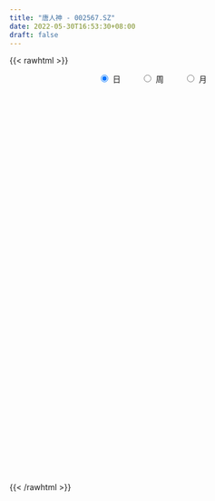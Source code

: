 ```yaml
---
title: "唐人神 - 002567.SZ"
date: 2022-05-30T16:53:30+08:00
draft: false
---
```

{{< rawhtml >}}
    <div style="text-align: center">
        <label style="padding: 1rem;"><input style="margin-right: .5rem" type="radio" name="period" value="D" checked onclick="period_change(this)">日</label>
        <label style="padding: 1rem;"><input style="margin-right: .5rem" type="radio" name="period" value="W" onclick="period_change(this)">周</label>
        <label style="padding: 1rem;"><input style="margin-right: .5rem" type="radio" name="period" value="M" onclick="period_change(this)">月</label>
    </div>
    <div id="chart" style="height: 700px;"></div> 
    <script type="text/javascript">
        const D_v = [106499.39,84680.62,66228.81,135049.9,131935.07,91357.98,100979.41,94443.37,81251.29,85392.76,137484.59,97265.11,69290.44,103643.21,70303.27,84901.02,90412.31,87591.28,149981.0,75677.42,128620.06,114042.19,83284.42,98268.56,143735.77,85474.1,82638.14,403435.72,198000.55,117624.25,119810.0,87555.81,80422.23,90038.69,81640.48,100507.95,58712.37,74701.67,87093.91,80791.0,133996.0,132509.61,127228.86,72269.29,79799.95,84902.95,119072.84,116187.7,98713.1,108787.81,67503.35,96934.33,161400.74,91050.75,76566.41,75181.5,96907.03,200748.56,112738.83,83702.82,80360.22,91465.55,72102.43,117980.1,69126.0,66735.8,74420.58,63861.73,83271.54,66495.23,70305.45,69068.3,68309.0,87145.89,104580.29,98868.89,123198.16,99204.86,108623.31,158380.33,263029.63,132368.14,142522.54,138790.47,84780.95,490107.93,289779.57,159335.17,193172.86,220046.33,493291.24,211251.49,347557.54,298491.92,380977.55,454454.46,279246.72,204645.28,130462.79,477980.09,237212.62,560320.86,265543.29,181427.66,163208.67,259123.71,155406.07,169509.03,160515.53,175298.33,176636.13,211948.84,411395.0,369320.16,244212.23,176347.34,223385.62,158872.48,183809.26,206829.61,188686.49,462125.26,183663.88,262281.75,146755.7,121580.72,134980.72,125662.99,80795.75,115998.5,102309.01,91510.06,59084.16,103521.59,81766.5,165657.85,92929.42,119187.36,96765.8,88283.22,147692.3,134625.6,58020.94,89553.79,76890.45,116125.53,362072.74,327063.62,1149366.23,488120.43,372703.29,271351.39,224585.55,187638.78,239011.68,588395.5699999999,424426.96,282918.05,211614.71,1126953.3700000001,915783.27,542500.33,503961.43,424902.74,392791.37,477893.2,268615.63,556077.49,287642.96,445380.51,451512.68,281481.94,321189.56,497137.34,509976.94,375667.03,794914.13,829621.5,570338.6,531669.25,489596.01,391575.06,530037.33,495777.87,328020.41,240036.83,449509.92,407700.28,419302.52,397761.85,674529.0600000001,523190.21,331651.97,320402.01,353280.57,356062.0,394812.02,369747.83,504511.09,434538.55,372567.87,359252.53,297386.74,490611.97,436340.23,608328.75,356209.24,332475.4,420252.08,398488.29,516372.17,469037.22,580689.73,431987.06,338317.34,381018.8,409924.89,333836.76,361897.63,234777.37,330903.12,283632.27,405682.14,1164248.1599999999,759867.21,769108.29,517675.46,537099.1899999999,444178.77,465089.31,308228.0,403221.46,398572.72,265420.3,388867.85,321395.96,397934.48,328933.27,339621.91,360477.39,288160.97,284836.55,372498.1,286042.99,518589.72,478700.66,686622.5,388832.51,313055.59,284903.25]
const D_histogram = [0.0,0.0038290598,0.0021905277,-0.0053467899,-0.010430457,-0.0111332497,-0.0071134487,-0.0105389554,-0.0145983857,-0.0111509527,-0.0057063746,-0.0063023755,-0.0048952967,-0.0080389203,-0.0093844831,-0.0075966006,-0.0096647346,-0.0121047723,-0.0280241213,-0.0342628811,-0.0423251933,-0.0427150691,-0.0439218059,-0.0371808732,-0.0238125936,-0.0165095843,-0.0076097864,0.0235396554,0.0312102945,0.0300733991,0.0297889327,0.0242421797,0.0226525875,0.024213143,0.0193148601,0.0080283496,0.0047983605,0.0023091914,0.0004095771,-0.0010218681,-0.0103788026,-0.0229127656,-0.0335378715,-0.0372277044,-0.0362923659,-0.0349770805,-0.0385182945,-0.0429155109,-0.0481591073,-0.0592921457,-0.0580815818,-0.0445981308,-0.0201983887,-0.0029530981,0.0063579183,0.0101932956,0.0161159487,0.0338486619,0.0407461967,0.0435888857,0.0417271798,0.0369193392,0.0329855134,0.0239869503,0.016698193,0.0082724323,0.0014713877,0.003061795,0.0021633319,0.0035761212,0.0012499341,-0.0039388538,-0.009364529,-0.0037839111,0.0039440807,0.0100511948,0.0199047335,0.0264391399,0.0317667271,0.0372625731,0.0392999668,0.0396114703,0.0380964304,0.0277710204,0.0232504231,0.0372302174,0.0390136407,0.0291411452,0.0283684754,0.0249789509,0.0321953412,0.0296532226,0.0312711622,0.0327877509,0.0474882921,0.0619152976,0.058042682,0.0465999962,0.0334588773,-0.0050230559,-0.0286414367,-0.0173895244,-0.0186551594,-0.0270195082,-0.036780431,-0.0359721827,-0.0329670009,-0.0293053986,-0.0368446985,-0.0298654786,-0.0236567742,-0.0150116828,0.0036759864,0.0200120124,0.0212085683,0.0153576401,0.0142956705,0.0111530018,0.0113127516,0.0141464116,0.0184752389,0.0292157649,0.0273909787,0.0311254363,0.0285049631,0.0206973901,0.0087244024,-0.0020607441,-0.0096167729,-0.0204744249,-0.0302329224,-0.0336166145,-0.0333888809,-0.0314715905,-0.0298004493,-0.0385140986,-0.0417049885,-0.0347902277,-0.028844573,-0.0263049803,-0.0170389435,-0.0059183376,0.0000516151,-0.0013488941,-0.0015489848,0.0009318729,0.0190008086,0.0356387133,0.0734006201,0.0967287403,0.1070139731,0.1000448051,0.0855891091,0.0727473087,0.0709970989,0.0844251117,0.081581311,0.0774362621,0.0635819405,0.0984683995,0.1076063861,0.1081777401,0.0909778285,0.0652480526,0.0506882463,0.0150593321,-0.0096057051,-0.0120440352,-0.0291137726,-0.0326950068,-0.0671266075,-0.0749024755,-0.0902815939,-0.069847362,-0.0457469617,-0.0198696177,0.035804536,0.0880093166,0.0878772383,0.0573007711,0.0397470982,0.0056583958,0.0108431947,0.0160966414,0.0140610905,0.0030643594,-0.0225522329,-0.0597670655,-0.077913654,-0.069578072,-0.0142898823,0.0062966061,0.0027628583,-0.0029465057,-0.0058844341,-0.0196813902,-0.0229238647,-0.0448558362,-0.032577712,-0.0632444147,-0.1018455877,-0.0959391977,-0.0788198801,-0.0368831705,0.001263503,0.0554537161,0.0758892735,0.0994508996,0.1235100767,0.1342130268,0.1612046532,0.1653526874,0.1207651196,0.1012999642,0.0843306766,0.032608857,-0.0223037394,-0.0641614529,-0.0706072425,-0.0926492953,-0.0975730709,-0.1078795334,-0.0786539405,-0.1255587624,-0.1619142838,-0.2193771581,-0.2654975794,-0.3263748285,-0.3740590886,-0.3475806842,-0.3320121143,-0.3041957255,-0.2681911453,-0.2353504662,-0.1667492353,-0.1114971266,-0.0800178041,-0.0534194454,-0.0400874293,-0.00696007,0.0100504806,0.0179592295,0.0197076229,0.0302217863,0.0570972926,0.0671617115,0.1055755493,0.1244041938,0.1284102943,0.1232614085]
const D_fast = [0.0,0.0047863248,0.0036954246,-0.0051785904,-0.0128698718,-0.0163559769,-0.0141145382,-0.0201747837,-0.0278838105,-0.0272241156,-0.0232061312,-0.0253777259,-0.0251944714,-0.030347825,-0.0340395085,-0.0341507762,-0.0386350939,-0.0441013246,-0.067026704,-0.081831184,-0.1004747945,-0.1115434376,-0.1237306258,-0.1262849115,-0.1188697802,-0.1156941671,-0.1086968158,-0.0716624601,-0.0561892473,-0.049807793,-0.0426450262,-0.0421312343,-0.0380576796,-0.0304438384,-0.0305134062,-0.0397928293,-0.0418232284,-0.0437350996,-0.0455323196,-0.0472192318,-0.059170867,-0.0774330214,-0.0964425952,-0.1094393541,-0.1175771071,-0.1250060919,-0.1381768794,-0.1533029736,-0.1705863469,-0.1965424217,-0.2098522533,-0.2075183349,-0.18816819,-0.171661174,-0.160760678,-0.1543769768,-0.1444253365,-0.1182304578,-0.1011463739,-0.0874064634,-0.0788363744,-0.0744143802,-0.0701018276,-0.0731036531,-0.0762178622,-0.0825755148,-0.0890087125,-0.0866528565,-0.0870104866,-0.084703667,-0.0867173705,-0.0928908719,-0.1006576794,-0.0960230392,-0.0873090273,-0.0786891145,-0.0638593924,-0.050715201,-0.037445932,-0.0226344428,-0.0107720573,-0.0005576863,0.0074513815,0.0040687265,0.005360735,0.0286480837,0.0401849172,0.0375977079,0.0439171569,0.0467723702,0.0620375958,0.0669087828,0.076344513,0.0860580393,0.1126306536,0.1425364835,0.1531745384,0.1533818517,0.1486054521,0.108867755,0.078089015,0.0849935462,0.0790641214,0.0639448954,0.0449888649,0.0368040676,0.0315674991,0.0279027517,0.0111522773,0.0106651275,0.0109596383,0.015851809,0.0354584748,0.0567975039,0.0632962019,0.0612846837,0.0637966318,0.0634422135,0.0664301512,0.072800414,0.0817480512,0.0997925184,0.1048154768,0.1163312936,0.1208370611,0.1182038356,0.1084119486,0.097111616,0.087151394,0.0711751358,0.0538584077,0.042070562,0.0339510753,0.0280004681,0.022221497,0.0038793231,-0.009737814,-0.0115206101,-0.0127860987,-0.0168227511,-0.0118164502,-0.0021754287,0.0038074278,0.0020696951,0.0014823582,0.0041961841,0.027015322,0.052562905,0.1086749668,0.156185272,0.1932239981,0.2112660314,0.2182076126,0.2235526394,0.2395517044,0.2740859951,0.2916375221,0.3068515387,0.3088927023,0.3683962612,0.4044358442,0.4320516333,0.4375961788,0.4281784161,0.4262906713,0.3944265902,0.3673601267,0.3619107877,0.3375626072,0.3258076213,0.2745943688,0.2480928819,0.210143365,0.2131157564,0.2257794163,0.2466893559,0.3113146436,0.3855217534,0.4073589846,0.3911077102,0.3834908118,0.3508167084,0.3587123059,0.367989913,0.3694696347,0.3592389935,0.327984343,0.275827744,0.2382027419,0.229143806,0.280859525,0.303020165,0.3001771318,0.2937311413,0.2893221044,0.2706048008,0.2616313601,0.2284854295,0.2326191257,0.1861413193,0.1220787494,0.1040003399,0.1014146876,0.1341306046,0.1725931538,0.2406467959,0.2800546718,0.3284790227,0.383415719,0.4276719258,0.4949647155,0.5404509215,0.5260546337,0.5319144693,0.5360278509,0.4924582455,0.4319697143,0.3740716375,0.3499740374,0.3047696607,0.2754526174,0.2381762716,0.2477383793,0.1694438668,0.0926097744,-0.0196973894,-0.1321922056,-0.2746631618,-0.415862194,-0.4762789606,-0.5437134193,-0.5919459619,-0.622989168,-0.6489861054,-0.6220721834,-0.5946943563,-0.5832194849,-0.5699759875,-0.5666658287,-0.5352784869,-0.5157553161,-0.5033567599,-0.4966814608,-0.4786118508,-0.4374620213,-0.4106071746,-0.3457994494,-0.2958697564,-0.2597610824,-0.2340946161]
const D_slow = [0.0,0.000957265,0.0015048969,0.0001681994,-0.0024394148,-0.0052227273,-0.0070010894,-0.0096358283,-0.0132854247,-0.0160731629,-0.0174997566,-0.0190753504,-0.0202991746,-0.0223089047,-0.0246550255,-0.0265541756,-0.0289703593,-0.0319965523,-0.0390025827,-0.0475683029,-0.0581496013,-0.0688283685,-0.07980882,-0.0891040383,-0.0950571867,-0.0991845828,-0.1010870294,-0.0952021155,-0.0873995419,-0.0798811921,-0.0724339589,-0.066373414,-0.0607102671,-0.0546569814,-0.0498282663,-0.0478211789,-0.0466215888,-0.046044291,-0.0459418967,-0.0461973637,-0.0487920644,-0.0545202558,-0.0629047237,-0.0722116498,-0.0812847412,-0.0900290114,-0.099658585,-0.1103874627,-0.1224272395,-0.137250276,-0.1517706714,-0.1629202041,-0.1679698013,-0.1687080758,-0.1671185963,-0.1645702724,-0.1605412852,-0.1520791197,-0.1418925706,-0.1309953491,-0.1205635542,-0.1113337194,-0.103087341,-0.0970906034,-0.0929160552,-0.0908479471,-0.0904801002,-0.0897146515,-0.0891738185,-0.0882797882,-0.0879673047,-0.0889520181,-0.0912931504,-0.0922391281,-0.091253108,-0.0887403093,-0.0837641259,-0.0771543409,-0.0692126591,-0.0598970159,-0.0500720242,-0.0401691566,-0.030645049,-0.0237022939,-0.0178896881,-0.0085821338,0.0011712764,0.0084565627,0.0155486816,0.0217934193,0.0298422546,0.0372555602,0.0450733508,0.0532702885,0.0651423615,0.0806211859,0.0951318564,0.1067818555,0.1151465748,0.1138908108,0.1067304517,0.1023830706,0.0977192807,0.0909644037,0.0817692959,0.0727762502,0.0645345,0.0572081504,0.0479969757,0.0405306061,0.0346164125,0.0308634918,0.0317824884,0.0367854915,0.0420876336,0.0459270436,0.0495009612,0.0522892117,0.0551173996,0.0586540025,0.0632728122,0.0705767535,0.0774244981,0.0852058572,0.092332098,0.0975064455,0.0996875461,0.0991723601,0.0967681669,0.0916495606,0.0840913301,0.0756871764,0.0673399562,0.0594720586,0.0520219463,0.0423934216,0.0319671745,0.0232696176,0.0160584743,0.0094822292,0.0052224934,0.0037429089,0.0037558127,0.0034185892,0.003031343,0.0032643112,0.0080145134,0.0169241917,0.0352743467,0.0594565318,0.086210025,0.1112212263,0.1326185036,0.1508053307,0.1685546055,0.1896608834,0.2100562111,0.2294152766,0.2453107618,0.2699278617,0.2968294582,0.3238738932,0.3466183503,0.3629303635,0.375602425,0.3793672581,0.3769658318,0.373954823,0.3666763798,0.3585026281,0.3417209763,0.3229953574,0.3004249589,0.2829631184,0.271526378,0.2665589736,0.2755101076,0.2975124367,0.3194817463,0.3338069391,0.3437437136,0.3451583126,0.3478691113,0.3518932716,0.3554085442,0.3561746341,0.3505365759,0.3355948095,0.316116396,0.298721878,0.2951494074,0.2967235589,0.2974142735,0.2966776471,0.2952065385,0.290286191,0.2845552248,0.2733412658,0.2651968377,0.2493857341,0.2239243371,0.1999395377,0.1802345677,0.1710137751,0.1713296508,0.1851930798,0.2041653982,0.2290281231,0.2599056423,0.293458899,0.3337600623,0.3750982341,0.4052895141,0.4306145051,0.4516971743,0.4598493885,0.4542734537,0.4382330904,0.4205812798,0.397418956,0.3730256883,0.3460558049,0.3263923198,0.2950026292,0.2545240582,0.1996797687,0.1333053739,0.0517116667,-0.0418031054,-0.1286982765,-0.211701305,-0.2877502364,-0.3547980227,-0.4136356393,-0.4553229481,-0.4831972297,-0.5032016808,-0.5165565421,-0.5265783994,-0.5283184169,-0.5258057968,-0.5213159894,-0.5163890837,-0.5088336371,-0.4945593139,-0.4777688861,-0.4513749987,-0.4202739503,-0.3881713767,-0.3573560246]
const D_data = [['2021-05-19', 6.94, 6.89, 6.87, 6.96],['2021-05-20', 6.86, 6.95, 6.84, 6.96],['2021-05-21', 6.97, 6.89, 6.88, 6.97],['2021-05-24', 6.9, 6.79, 6.76, 6.92],['2021-05-25', 6.78, 6.78, 6.67, 6.79],['2021-05-26', 6.78, 6.81, 6.74, 6.83],['2021-05-27', 6.78, 6.87, 6.76, 6.87],['2021-05-28', 6.87, 6.77, 6.74, 6.88],['2021-05-31', 6.77, 6.73, 6.72, 6.85],['2021-06-01', 6.74, 6.81, 6.72, 6.81],['2021-06-02', 6.82, 6.85, 6.77, 6.9],['2021-06-03', 6.85, 6.78, 6.77, 6.86],['2021-06-04', 6.77, 6.8, 6.74, 6.81],['2021-06-07', 6.77, 6.73, 6.7, 6.79],['2021-06-08', 6.75, 6.73, 6.7, 6.76],['2021-06-09', 6.7, 6.76, 6.69, 6.83],['2021-06-10', 6.77, 6.7, 6.69, 6.79],['2021-06-11', 6.7, 6.67, 6.66, 6.72],['2021-06-15', 6.67, 6.43, 6.42, 6.68],['2021-06-16', 6.42, 6.46, 6.4, 6.54],['2021-06-17', 6.47, 6.36, 6.3, 6.49],['2021-06-18', 6.34, 6.39, 6.28, 6.42],['2021-06-21', 6.36, 6.33, 6.3, 6.36],['2021-06-22', 6.34, 6.4, 6.33, 6.42],['2021-06-23', 6.4, 6.5, 6.35, 6.52],['2021-06-24', 6.45, 6.45, 6.4, 6.5],['2021-06-25', 6.46, 6.49, 6.43, 6.5],['2021-06-28', 6.65, 6.87, 6.63, 6.98],['2021-06-29', 6.8, 6.69, 6.63, 6.81],['2021-06-30', 6.69, 6.61, 6.56, 6.7],['2021-07-01', 6.65, 6.63, 6.59, 6.71],['2021-07-02', 6.57, 6.56, 6.51, 6.68],['2021-07-05', 6.57, 6.6, 6.51, 6.64],['2021-07-06', 6.63, 6.65, 6.58, 6.66],['2021-07-07', 6.65, 6.57, 6.55, 6.67],['2021-07-08', 6.57, 6.45, 6.43, 6.58],['2021-07-09', 6.45, 6.51, 6.45, 6.54],['2021-07-12', 6.54, 6.5, 6.49, 6.56],['2021-07-13', 6.48, 6.49, 6.41, 6.53],['2021-07-14', 6.51, 6.48, 6.47, 6.55],['2021-07-15', 6.47, 6.34, 6.29, 6.47],['2021-07-16', 6.29, 6.22, 6.21, 6.32],['2021-07-19', 6.2, 6.15, 6.06, 6.2],['2021-07-20', 6.14, 6.16, 6.11, 6.2],['2021-07-21', 6.18, 6.17, 6.12, 6.2],['2021-07-22', 6.17, 6.14, 6.12, 6.19],['2021-07-23', 6.15, 6.03, 6.02, 6.15],['2021-07-26', 6.03, 5.95, 5.94, 6.05],['2021-07-27', 5.95, 5.86, 5.85, 5.99],['2021-07-28', 5.86, 5.68, 5.64, 5.88],['2021-07-29', 5.73, 5.74, 5.7, 5.8],['2021-07-30', 5.72, 5.87, 5.65, 5.87],['2021-08-02', 5.85, 6.06, 5.77, 6.14],['2021-08-03', 6.02, 6.05, 5.97, 6.1],['2021-08-04', 6.07, 6.0, 5.98, 6.08],['2021-08-05', 5.98, 5.95, 5.95, 6.03],['2021-08-06', 5.97, 5.99, 5.91, 6.05],['2021-08-09', 6.0, 6.2, 6.0, 6.24],['2021-08-10', 6.15, 6.14, 6.09, 6.17],['2021-08-11', 6.13, 6.13, 6.1, 6.19],['2021-08-12', 6.13, 6.09, 6.08, 6.19],['2021-08-13', 6.08, 6.05, 6.01, 6.1],['2021-08-16', 6.05, 6.05, 6.03, 6.09],['2021-08-17', 6.04, 5.96, 5.94, 6.1],['2021-08-18', 5.94, 5.94, 5.9, 5.96],['2021-08-19', 5.92, 5.88, 5.88, 5.94],['2021-08-20', 5.89, 5.85, 5.8, 5.89],['2021-08-23', 5.85, 5.93, 5.83, 5.94],['2021-08-24', 5.92, 5.89, 5.87, 5.95],['2021-08-25', 5.88, 5.91, 5.84, 5.94],['2021-08-26', 5.92, 5.85, 5.83, 5.92],['2021-08-27', 5.85, 5.78, 5.75, 5.85],['2021-08-30', 5.78, 5.73, 5.72, 5.8],['2021-08-31', 5.75, 5.85, 5.75, 5.88],['2021-09-01', 5.83, 5.9, 5.79, 5.92],['2021-09-02', 5.89, 5.91, 5.86, 5.95],['2021-09-03', 5.89, 6.0, 5.89, 6.0],['2021-09-06', 5.99, 6.01, 5.92, 6.01],['2021-09-07', 5.99, 6.04, 5.97, 6.05],['2021-09-08', 6.04, 6.09, 6.03, 6.14],['2021-09-09', 6.05, 6.09, 5.99, 6.16],['2021-09-10', 6.09, 6.1, 6.06, 6.17],['2021-09-13', 6.07, 6.1, 6.01, 6.11],['2021-09-14', 6.13, 5.98, 5.97, 6.15],['2021-09-15', 5.97, 6.03, 5.95, 6.06],['2021-09-16', 6.09, 6.31, 6.03, 6.36],['2021-09-17', 6.32, 6.23, 6.15, 6.33],['2021-09-22', 6.13, 6.09, 6.05, 6.15],['2021-09-23', 6.09, 6.2, 6.08, 6.24],['2021-09-24', 6.17, 6.18, 6.11, 6.27],['2021-09-27', 6.18, 6.35, 6.13, 6.42],['2021-09-28', 6.3, 6.27, 6.22, 6.34],['2021-09-29', 6.23, 6.35, 6.13, 6.4],['2021-09-30', 6.31, 6.39, 6.29, 6.45],['2021-10-08', 6.41, 6.64, 6.33, 6.75],['2021-10-11', 6.7, 6.77, 6.54, 6.8],['2021-10-12', 6.75, 6.63, 6.52, 6.75],['2021-10-13', 6.64, 6.55, 6.41, 6.66],['2021-10-14', 6.52, 6.51, 6.44, 6.57],['2021-10-15', 6.38, 6.08, 6.02, 6.55],['2021-10-18', 6.05, 6.1, 5.94, 6.18],['2021-10-19', 6.07, 6.5, 6.06, 6.6],['2021-10-20', 6.42, 6.37, 6.35, 6.53],['2021-10-21', 6.4, 6.25, 6.22, 6.41],['2021-10-22', 6.25, 6.17, 6.15, 6.34],['2021-10-25', 6.47, 6.26, 6.25, 6.55],['2021-10-26', 6.25, 6.28, 6.19, 6.32],['2021-10-27', 6.25, 6.29, 6.14, 6.35],['2021-10-28', 6.23, 6.12, 6.08, 6.24],['2021-10-29', 6.14, 6.28, 6.13, 6.33],['2021-11-01', 6.24, 6.29, 6.19, 6.32],['2021-11-02', 6.26, 6.35, 6.21, 6.37],['2021-11-03', 6.37, 6.55, 6.31, 6.66],['2021-11-04', 6.55, 6.63, 6.49, 6.7],['2021-11-05', 6.6, 6.51, 6.5, 6.71],['2021-11-08', 6.51, 6.43, 6.41, 6.62],['2021-11-09', 6.44, 6.49, 6.38, 6.57],['2021-11-10', 6.44, 6.47, 6.4, 6.52],['2021-11-11', 6.46, 6.52, 6.43, 6.57],['2021-11-12', 6.52, 6.58, 6.5, 6.61],['2021-11-15', 6.62, 6.64, 6.57, 6.72],['2021-11-16', 6.66, 6.79, 6.61, 6.85],['2021-11-17', 6.76, 6.69, 6.65, 6.77],['2021-11-18', 6.68, 6.8, 6.67, 6.88],['2021-11-19', 6.82, 6.76, 6.7, 6.85],['2021-11-22', 6.75, 6.7, 6.68, 6.79],['2021-11-23', 6.68, 6.62, 6.6, 6.75],['2021-11-24', 6.62, 6.59, 6.49, 6.64],['2021-11-25', 6.59, 6.59, 6.54, 6.63],['2021-11-26', 6.62, 6.5, 6.48, 6.62],['2021-11-29', 6.4, 6.45, 6.37, 6.48],['2021-11-30', 6.47, 6.48, 6.43, 6.5],['2021-12-01', 6.45, 6.5, 6.43, 6.5],['2021-12-02', 6.51, 6.51, 6.47, 6.62],['2021-12-03', 6.5, 6.5, 6.45, 6.53],['2021-12-06', 6.5, 6.33, 6.29, 6.5],['2021-12-07', 6.31, 6.34, 6.28, 6.37],['2021-12-08', 6.33, 6.45, 6.32, 6.47],['2021-12-09', 6.44, 6.45, 6.43, 6.51],['2021-12-10', 6.45, 6.41, 6.39, 6.52],['2021-12-13', 6.45, 6.51, 6.38, 6.56],['2021-12-14', 6.49, 6.58, 6.45, 6.62],['2021-12-15', 6.58, 6.56, 6.54, 6.61],['2021-12-16', 6.54, 6.48, 6.46, 6.56],['2021-12-17', 6.45, 6.49, 6.45, 6.53],['2021-12-20', 6.49, 6.53, 6.45, 6.6],['2021-12-21', 6.53, 6.79, 6.5, 6.85],['2021-12-22', 6.8, 6.89, 6.74, 6.95],['2021-12-23', 6.93, 7.35, 6.91, 7.56],['2021-12-24', 7.35, 7.41, 7.24, 7.53],['2021-12-27', 7.5, 7.43, 7.39, 7.66],['2021-12-28', 7.39, 7.32, 7.26, 7.42],['2021-12-29', 7.31, 7.26, 7.19, 7.45],['2021-12-30', 7.2, 7.29, 7.2, 7.36],['2021-12-31', 7.36, 7.47, 7.25, 7.54],['2022-01-04', 7.5, 7.78, 7.5, 8.0],['2022-01-05', 7.79, 7.7, 7.62, 7.94],['2022-01-06', 7.65, 7.76, 7.58, 7.82],['2022-01-07', 7.77, 7.68, 7.61, 7.9],['2022-01-10', 7.77, 8.45, 7.71, 8.45],['2022-01-11', 8.53, 8.37, 8.27, 8.68],['2022-01-12', 8.28, 8.42, 8.06, 8.49],['2022-01-13', 8.42, 8.28, 8.26, 8.73],['2022-01-14', 8.27, 8.17, 8.12, 8.58],['2022-01-17', 8.4, 8.3, 8.0, 8.45],['2022-01-18', 8.25, 7.98, 7.9, 8.32],['2022-01-19', 7.9, 8.01, 7.84, 8.06],['2022-01-20', 8.0, 8.26, 7.9, 8.38],['2022-01-21', 8.26, 8.06, 7.95, 8.28],['2022-01-24', 8.13, 8.2, 8.04, 8.43],['2022-01-25', 8.15, 7.72, 7.64, 8.28],['2022-01-26', 7.75, 7.93, 7.59, 7.96],['2022-01-27', 7.95, 7.75, 7.72, 8.25],['2022-01-28', 7.78, 8.19, 7.75, 8.35],['2022-02-07', 8.25, 8.35, 7.78, 8.48],['2022-02-08', 8.33, 8.52, 8.25, 8.53],['2022-02-09', 8.48, 9.16, 8.4, 9.37],['2022-02-10', 8.97, 9.5, 8.95, 9.77],['2022-02-11', 9.38, 9.1, 9.03, 9.52],['2022-02-14', 9.02, 8.74, 8.62, 9.1],['2022-02-15', 8.85, 8.86, 8.61, 9.28],['2022-02-16', 8.86, 8.58, 8.5, 8.91],['2022-02-17', 8.58, 9.05, 8.41, 9.09],['2022-02-18', 8.9, 9.14, 8.82, 9.4],['2022-02-21', 9.11, 9.12, 8.95, 9.26],['2022-02-22', 9.01, 9.03, 8.82, 9.14],['2022-02-23', 9.1, 8.79, 8.66, 9.3],['2022-02-24', 8.71, 8.49, 8.33, 8.89],['2022-02-25', 8.65, 8.57, 8.35, 8.82],['2022-02-28', 8.46, 8.86, 8.43, 9.04],['2022-03-01', 8.86, 9.63, 8.82, 9.67],['2022-03-02', 9.5, 9.44, 9.38, 9.69],['2022-03-03', 9.4, 9.23, 9.16, 9.46],['2022-03-04', 9.22, 9.22, 9.11, 9.55],['2022-03-07', 9.13, 9.27, 9.08, 9.5],['2022-03-08', 9.2, 9.12, 9.06, 9.54],['2022-03-09', 9.14, 9.23, 8.61, 9.31],['2022-03-10', 9.38, 8.94, 8.9, 9.42],['2022-03-11', 8.83, 9.35, 8.68, 9.38],['2022-03-14', 9.17, 8.76, 8.72, 9.37],['2022-03-15', 8.68, 8.44, 8.42, 8.91],['2022-03-16', 8.6, 8.86, 8.28, 8.92],['2022-03-17', 8.95, 9.02, 8.83, 9.24],['2022-03-18', 9.02, 9.47, 8.93, 9.52],['2022-03-21', 9.45, 9.65, 9.31, 9.77],['2022-03-22', 9.6, 10.15, 9.6, 10.41],['2022-03-23', 10.05, 10.01, 9.87, 10.19],['2022-03-24', 9.94, 10.27, 9.91, 10.4],['2022-03-25', 10.15, 10.53, 10.11, 10.69],['2022-03-28', 10.55, 10.6, 10.35, 10.9],['2022-03-29', 10.7, 11.07, 10.46, 11.4],['2022-03-30', 10.85, 11.05, 10.76, 11.38],['2022-03-31', 10.98, 10.5, 10.3, 11.05],['2022-04-01', 10.59, 10.79, 10.38, 11.1],['2022-04-06', 10.61, 10.86, 10.51, 11.13],['2022-04-07', 10.66, 10.35, 10.18, 10.84],['2022-04-08', 10.35, 10.09, 9.9, 10.42],['2022-04-11', 10.08, 10.02, 9.95, 10.31],['2022-04-12', 9.9, 10.34, 9.75, 10.37],['2022-04-13', 10.45, 10.06, 10.05, 10.6],['2022-04-14', 10.1, 10.18, 9.71, 10.41],['2022-04-15', 10.19, 10.04, 9.95, 10.35],['2022-04-18', 10.06, 10.56, 10.04, 10.68],['2022-04-19', 10.75, 9.52, 9.5, 10.91],['2022-04-20', 9.47, 9.35, 9.14, 9.75],['2022-04-21', 9.1, 8.71, 8.64, 9.34],['2022-04-22', 8.51, 8.4, 8.22, 8.69],['2022-04-25', 8.3, 7.7, 7.65, 8.43],['2022-04-26', 7.65, 7.29, 7.24, 7.83],['2022-04-27', 7.23, 7.86, 7.07, 7.86],['2022-04-28', 7.76, 7.54, 7.42, 7.82],['2022-04-29', 7.55, 7.52, 7.4, 7.83],['2022-05-05', 7.48, 7.52, 7.4, 7.68],['2022-05-06', 7.4, 7.41, 7.27, 7.7],['2022-05-09', 7.5, 7.91, 7.45, 7.92],['2022-05-10', 7.77, 7.9, 7.6, 7.93],['2022-05-11', 8.0, 7.69, 7.65, 8.1],['2022-05-12', 7.6, 7.66, 7.5, 7.92],['2022-05-13', 7.71, 7.49, 7.39, 7.84],['2022-05-16', 7.49, 7.77, 7.49, 7.82],['2022-05-17', 7.78, 7.63, 7.53, 7.82],['2022-05-18', 7.57, 7.52, 7.47, 7.7],['2022-05-19', 7.41, 7.41, 7.28, 7.55],['2022-05-20', 7.41, 7.5, 7.38, 7.59],['2022-05-23', 7.5, 7.77, 7.5, 7.94],['2022-05-24', 7.74, 7.64, 7.5, 7.85],['2022-05-25', 7.63, 8.13, 7.56, 8.17],['2022-05-26', 8.15, 8.07, 7.96, 8.18],['2022-05-27', 8.0, 7.99, 7.91, 8.15],['2022-05-30', 7.99, 7.92, 7.8, 8.1]]
const W_v = [272224.5,187852.3,344210.95,156226.24,871072.91,529601.61,437988.61,605075.97,538802.5599999999,412358.27,394033.91,479888.59,353032.5,365415.0599999999,327468.84,390594.4,414482.35,398857.8900000001,207742.98,510572.2499999999,332081.88,244953.66,976920.9000000001,641834.66,526737.04,364628.43,374444.09,557485.58,414141.88,133617.76,80962.03,335910.72,281458.23,274608.32,473588.89,566471.6200000001,487229.02,409113.5700000001,242750.97,251673.53,119920.38,199322.74,284103.24,471058.76,310695.04,210530.62,225271.89,262804.9300000001,137665.14,339550.94,298646.82,163901.78,247773.89,746275.11,688342.05,458295.65,224584.31,172797.28,155051.61,113544.11,159465.54,195110.58,197483.11,177049.13,251156.11,203584.34,313010.1,489851.7499999999,226146.88,335376.77,835776.3199999999,409372.48,331639.77,471702.6900000001,194677.17,434717.71,461993.97,416014.61,351990.13,968663.4299999999,1975758.3200000001,1757400.8499999999,1585276.24,3358264.6299999999,2594032.6400000001,1661599.2100000002,1921042.99,1681923.2399999998,2718533.2999999998,2636501.5800000001,788698.45,2164476.3899999997,1436740.7000000002,1320170.8500000001,1844359.2999999998,1248268.7000000002,1290088.1399999999,1530783.79,1083500.8899999999,1408355.27,1818681.46,1767368.4700000002,1421116.6799999999,1225237.5,1333141.73,1213999.5699999998,1416074.6400000001,1369634.01,1149123.8300000001,961122.03,940020.17,1431608.2200000002,326682.68,1219812.9399999999,1019331.4600000001,2965538.8100000001,2483619.4900000002,2055484.6099999999,1186663.1100000001,853752.12,648210.09,533820.4399999999,1026188.63,1368809.8399999999,977254.6499999999,1212880.8499999999,1764462.3500000001,843888.99,868251.9299999999,1138773.54,1299220.9199999999,1390845.23,1512887.6100000001,3140703.0000000005,2252056.8999999999,1327194.3900000001,957648.7599999999,2324336.0600000001,3539717.9900000002,2623738.0800000001,3071057.2499999995,2511549.5600000001,1345523.3300000001,1937504.2199999997,1394992.3300000001,1596013.8600000001,1189959.21,831449.6799999999,1498269.7,833048.87,1871573.3900000001,3592653.9500000002,3719287.04,2437028.7800000003,3947567.9699999997,3201465.2399999998,1744015.6699999999,1798508.1699999999,1477621.8999999999,1315002.8299999998,1905571.51,1557037.9400000002,946171.77,457774.11,219495.23,1206160.8100000001,949091.41,999618.63,955053.39,927374.83,1389177.3400000001,974901.02,1402597.6800000002,1552589.8800000001,1318948.9700000002,1091280.3800000001,649002.4199999999,3894752.2200000002,1313863.3599999999,1029731.0800000001,1595142.7399999998,1172766.6400000001,492573.1,993063.5399999999,2282972.5799999996,1193187.1799999999,820303.17,618377.95,609485.79,883796.21,446456.85,640204.4,487422.48,450425.92,155788.25,543010.67,472138.14,553765.73,470684.19,436851.09,468320.67,493400.99,926426.3300000001,411321.72,509092.19,483273.89,488126.29,501106.4300000001,569015.9800000001,400364.91,353002.25,482102.23,761606.27,1145981.46,572554.36,1350592.1899999999,380977.55,1546789.3400000001,1407713.0999999999,919852.67,1413512.3599999999,949244.3099999999,1243513.0799999998,579018.6799999999,438191.32,562823.65,506783.08,2442748.5500000003,1295290.6899999999,1507355.29,3514101.1400000006,1983020.6500000001,1996702.03,3080518.2000000002,2438655.52,1844569.96,2247535.1000000001,1978413.5100000002,1954357.6599999999,2153605.7000000002,2396574.4699999997,1129261.03,1545047.1499999999,3616581.2599999998,2157816.73,663993.02,1776753.47,1592015.9999999998,2385800.98,284903.25]
const W_histogram = [0.0,0.0264013675,-0.0050818388,-0.011010315,-0.0683153929,-0.1093392932,-0.1259971241,-0.1521131972,-0.1583123101,-0.1519355689,-0.1564907243,-0.1237659075,-0.1085282989,-0.0824410469,-0.0748561624,-0.0832114427,-0.0926975775,-0.1239521598,-0.1286903101,-0.0915502004,-0.0599069588,-0.0514703868,-0.007896732,0.03895624,0.0594416626,0.0545393187,0.0768063853,0.0194486974,-0.0577950973,-0.0833016317,-0.086040534,-0.0553368516,-0.0269300056,-0.0107972509,0.0144668289,0.0035024726,0.0286440031,0.0226703647,0.002752685,-0.0325187438,-0.0472511854,-0.0482238121,-0.0233526933,-0.0064826071,-0.001961725,-0.0107168536,-0.0312983484,-0.0516072003,-0.0590502116,-0.0354980192,-0.0209288954,-0.0151312926,0.0073118216,0.0408136532,0.0781914766,0.0692103631,0.0514795004,0.0405829381,0.0362675055,0.0386456298,0.0492438923,0.0606953379,0.0507362919,0.0598706625,0.0712694852,0.0912091215,0.1031298472,0.1218833775,0.1145833618,0.134688,0.168796023,0.1634639328,0.1490750744,0.1542555777,0.1613911062,0.1732476003,0.1731153049,0.1699247994,0.136128366,0.1772925237,0.2834661274,0.326654748,0.5290719421,0.761929228,0.7624632739,0.7706927333,0.8021515224,0.7829043559,0.7910697085,0.7875353912,0.7290202073,0.4757104722,0.2603100518,0.004855298,-0.0266777183,-0.1996443189,-0.3427040466,-0.4236002009,-0.5142404136,-0.524903078,-0.4915252407,-0.3780193739,-0.2768089087,-0.2380829273,-0.3347011,-0.3520867333,-0.3853034672,-0.3922169859,-0.3972720153,-0.3865581053,-0.421838961,-0.5075860548,-0.526438667,-0.5195097837,-0.5169796315,-0.3805291714,-0.3081711256,-0.2552461916,-0.2710668601,-0.2802698612,-0.27503321,-0.2493979386,-0.238639004,-0.1779568993,-0.1351931074,-0.0982611333,-0.0728102401,-0.0697699623,-0.1272103128,-0.1648850437,-0.1407802892,-0.0862223622,-0.0763331247,0.0237363772,0.0393911506,0.0293376589,0.0256224458,0.0730626835,0.1975653962,0.239362816,0.3298424946,0.3573613665,0.3676027061,0.288044217,0.2265909087,0.1351947171,0.0863371574,0.0359568866,0.0477570005,0.0624992139,0.1120063442,0.2005108118,0.2776524401,0.3166769385,0.361628158,0.3450763395,0.3038413987,0.2448394005,0.1841349881,0.1238688723,-0.0310014981,-0.1392228655,-0.2354000389,-0.294007689,-0.3040163589,-0.3055378827,-0.3348061915,-0.3478274087,-0.3366624936,-0.323940756,-0.2650527119,-0.209163273,-0.1319070198,-0.0970318786,-0.0627454603,-0.0555563434,-0.051810534,0.0017101981,0.0134326776,0.0133535181,0.0058510341,-0.0096895311,-0.003106677,0.058371314,0.0631577894,0.064601556,0.0518252586,0.0369546294,0.0352512449,0.0230091001,0.0110240519,-0.0208863898,-0.0359832854,-0.0471924612,-0.0490028302,-0.0453537961,-0.0498580112,-0.0546555335,-0.0496881806,-0.0489583667,-0.0603838817,-0.0544408377,-0.0397135098,-0.0278199984,-0.0335789776,-0.0436420011,-0.0538611971,-0.0456508653,-0.0300446739,-0.0271451182,-0.0240036695,-0.0023134551,0.0222128825,0.0490950383,0.0644454914,0.0882091086,0.1183518663,0.0989507569,0.0907695024,0.0911189816,0.1042474803,0.1142489759,0.1285257781,0.1163611378,0.1045885861,0.0876969563,0.0791313984,0.129659963,0.1594000756,0.1837607079,0.2209226798,0.2253660654,0.22387173,0.2680016104,0.2822823067,0.2375333416,0.2354477063,0.226490134,0.2125405419,0.2556974903,0.2807484361,0.2312328384,0.1785305205,0.024716578,-0.1359639005,-0.2430755642,-0.2983169876,-0.3219386144,-0.2931370385,-0.2680572143]
const W_fast = [0.0,0.0330017094,0.0002480434,-0.0084330116,-0.0828169377,-0.1511756612,-0.1993327732,-0.2634771456,-0.309254336,-0.3408614871,-0.3845393235,-0.3827559837,-0.3946504498,-0.3891734595,-0.4003026156,-0.4294607566,-0.4621212858,-0.524363908,-0.5612746358,-0.5470220763,-0.5303555744,-0.5347865991,-0.4931871273,-0.4365950952,-0.4012492571,-0.3925167712,-0.3510481083,-0.4035436219,-0.4952361909,-0.5415681332,-0.5658171691,-0.5489476995,-0.527273355,-0.5138399129,-0.484959126,-0.4950478641,-0.4627453329,-0.4630513801,-0.4822808885,-0.5256820033,-0.5522272413,-0.565255821,-0.5462228755,-0.530973441,-0.5269429902,-0.5383773322,-0.5667834141,-0.5999940661,-0.6221996303,-0.6075219426,-0.5981850427,-0.5961702631,-0.5718991934,-0.5281939486,-0.471268256,-0.4629467788,-0.4678077664,-0.4685585941,-0.4638071503,-0.4517676186,-0.428858383,-0.4022331029,-0.399508076,-0.3754060398,-0.3461898458,-0.3034479291,-0.2657447416,-0.2165203669,-0.1951745421,-0.141397904,-0.0650908752,-0.0295569822,-0.006677072,0.0370673257,0.0845506307,0.1397190249,0.1828655557,0.2221562501,0.2223919081,0.3078791968,0.4849193324,0.60977164,0.9444568196,1.3677964124,1.5589462768,1.7598489195,1.9918455892,2.1683245118,2.3742572914,2.567606822,2.6913466899,2.5569645728,2.4066416654,2.1524007361,2.1141982902,1.8913206099,1.6625848706,1.475788666,1.25658835,1.114699916,1.0251964431,1.0441974664,1.0762057044,1.0554109541,0.8751175064,0.7697101897,0.640167589,0.5351998239,0.4308267906,0.3449011742,0.2041605783,-0.0084830291,-0.1589453081,-0.2818938708,-0.4086086264,-0.3672904592,-0.3719751948,-0.3828618087,-0.4664491922,-0.5457196586,-0.6092413099,-0.6459555232,-0.6948563396,-0.6786634597,-0.6696979446,-0.6573312539,-0.6500829207,-0.6644851335,-0.7537280622,-0.832624054,-0.8437143719,-0.8107120354,-0.8199060791,-0.7139024828,-0.6883999218,-0.6911189988,-0.6884286005,-0.6227226918,-0.4488286301,-0.3471905063,-0.174250204,-0.0573909905,0.0447510257,0.0372035907,0.0323980096,-0.0251995027,-0.0524727731,-0.0938638222,-0.0701244582,-0.0397574413,0.037751275,0.1763834456,0.3229381839,0.4411319169,0.5764901759,0.6462074424,0.6809328512,0.6831407031,0.6684700378,0.63917114,0.4765503952,0.3335233113,0.1784961282,0.0463865558,-0.0396262037,-0.1175321982,-0.2305020549,-0.3304801243,-0.4034808326,-0.471744284,-0.4791194179,-0.4755207972,-0.431241299,-0.4206241275,-0.4020240743,-0.4087240431,-0.4179308672,-0.3639825856,-0.3489019367,-0.3456427167,-0.3516824422,-0.3696453902,-0.3638392054,-0.2877683859,-0.2671924631,-0.2495983074,-0.2494182903,-0.2550502621,-0.2479408354,-0.2544307052,-0.2636597404,-0.3007917795,-0.3248844965,-0.3478917876,-0.3619528642,-0.369642279,-0.3866109969,-0.4050724027,-0.4125270949,-0.4240368727,-0.4505583581,-0.4582255235,-0.4534265731,-0.4484880612,-0.4626417848,-0.4836153087,-0.5072998039,-0.5105021884,-0.5024071655,-0.5062938894,-0.509153358,-0.4880415074,-0.4579619492,-0.4188060338,-0.3873442079,-0.3415283135,-0.2817975892,-0.2764610093,-0.2619498883,-0.2388206636,-0.1996302949,-0.1610665553,-0.1146583086,-0.0977326645,-0.0833580696,-0.0783254603,-0.0671081686,0.0158353867,0.0854255181,0.1557263275,0.2481189693,0.3089038713,0.3633774684,0.4745077514,0.5593590243,0.5739933946,0.6307696859,0.6784346471,0.7176201904,0.8247015114,0.9199395662,0.9282321782,0.9201624904,0.7725276923,0.5778562387,0.409975684,0.2801550137,0.1760487333,0.1315660495,0.0896315702]
const W_slow = [0.0,0.0066003419,0.0053298822,0.0025773034,-0.0145015448,-0.0418363681,-0.0733356491,-0.1113639484,-0.1509420259,-0.1889259182,-0.2280485992,-0.2589900761,-0.2861221509,-0.3067324126,-0.3254464532,-0.3462493139,-0.3694237083,-0.4004117482,-0.4325843257,-0.4554718758,-0.4704486155,-0.4833162122,-0.4852903952,-0.4755513352,-0.4606909196,-0.4470560899,-0.4278544936,-0.4229923193,-0.4374410936,-0.4582665015,-0.479776635,-0.4936108479,-0.5003433493,-0.503042662,-0.4994259548,-0.4985503367,-0.4913893359,-0.4857217448,-0.4850335735,-0.4931632595,-0.5049760558,-0.5170320088,-0.5228701822,-0.5244908339,-0.5249812652,-0.5276604786,-0.5354850657,-0.5483868658,-0.5631494187,-0.5720239235,-0.5772561473,-0.5810389705,-0.5792110151,-0.5690076018,-0.5494597326,-0.5321571418,-0.5192872667,-0.5091415322,-0.5000746558,-0.4904132484,-0.4781022753,-0.4629284408,-0.4502443679,-0.4352767023,-0.417459331,-0.3946570506,-0.3688745888,-0.3384037444,-0.309757904,-0.276085904,-0.2338868982,-0.193020915,-0.1557521464,-0.117188252,-0.0768404755,-0.0335285754,0.0097502508,0.0522314507,0.0862635422,0.1305866731,0.201453205,0.283116892,0.4153848775,0.6058671845,0.7964830029,0.9891561863,1.1896940669,1.3854201558,1.583187583,1.7800714308,1.9623264826,2.0812541006,2.1463316136,2.1475454381,2.1408760085,2.0909649288,2.0052889171,1.8993888669,1.7708287635,1.639602994,1.5167216838,1.4222168404,1.3530146132,1.2934938814,1.2098186064,1.121796923,1.0254710562,0.9274168098,0.8280988059,0.7314592796,0.6259995393,0.4991030256,0.3674933589,0.237615913,0.1083710051,0.0132387122,-0.0638040692,-0.1276156171,-0.1953823321,-0.2654497974,-0.3342080999,-0.3965575846,-0.4562173356,-0.5007065604,-0.5345048372,-0.5590701206,-0.5772726806,-0.5947151712,-0.6265177494,-0.6677390103,-0.7029340826,-0.7244896732,-0.7435729544,-0.73763886,-0.7277910724,-0.7204566577,-0.7140510462,-0.6957853754,-0.6463940263,-0.5865533223,-0.5040926986,-0.414752357,-0.3228516805,-0.2508406262,-0.1941928991,-0.1603942198,-0.1388099305,-0.1298207088,-0.1178814587,-0.1022566552,-0.0742550692,-0.0241273662,0.0452857438,0.1244549784,0.2148620179,0.3011311028,0.3770914525,0.4383013026,0.4843350496,0.5153022677,0.5075518932,0.4727461768,0.4138961671,0.3403942449,0.2643901551,0.1880056845,0.1043041366,0.0173472844,-0.066818339,-0.147803528,-0.214066706,-0.2663575242,-0.2993342792,-0.3235922488,-0.3392786139,-0.3531676998,-0.3661203333,-0.3656927837,-0.3623346143,-0.3589962348,-0.3575334763,-0.3599558591,-0.3607325283,-0.3461396998,-0.3303502525,-0.3141998635,-0.3012435488,-0.2920048915,-0.2831920803,-0.2774398052,-0.2746837923,-0.2799053897,-0.2889012111,-0.3006993264,-0.3129500339,-0.324288483,-0.3367529858,-0.3504168691,-0.3628389143,-0.375078506,-0.3901744764,-0.4037846858,-0.4137130633,-0.4206680629,-0.4290628073,-0.4399733075,-0.4534386068,-0.4648513231,-0.4723624916,-0.4791487712,-0.4851496885,-0.4857280523,-0.4801748317,-0.4679010721,-0.4517896993,-0.4297374221,-0.4001494555,-0.3754117663,-0.3527193907,-0.3299396453,-0.3038777752,-0.2753155312,-0.2431840867,-0.2140938022,-0.1879466557,-0.1660224166,-0.146239567,-0.1138245763,-0.0739745574,-0.0280343804,0.0271962895,0.0835378059,0.1395057384,0.206506141,0.2770767176,0.336460053,0.3953219796,0.4519445131,0.5050796486,0.5690040211,0.6391911302,0.6969993398,0.7416319699,0.7478111144,0.7138201392,0.6530512482,0.5784720013,0.4979873477,0.4247030881,0.3576887845]
const W_data = [['2017-05-12', 9.703, 9.046, 8.7054, 9.703],['2017-05-19', 9.046, 9.4597, 8.8879, 9.5023],['2017-05-26', 9.4597, 8.7297, 8.17, 9.7335],['2017-06-02', 8.7601, 8.9426, 8.3647, 8.973],['2017-08-18', 8.7949, 8.0942, 8.0113, 9.1268],['2017-08-25', 8.0942, 7.956, 7.8269, 8.38],['2017-09-01', 8.0021, 8.0021, 7.8085, 8.0666],['2017-09-08', 8.0205, 7.6425, 7.4674, 8.0666],['2017-09-15', 7.5595, 7.661, 7.4766, 7.661],['2017-09-22', 7.6517, 7.6702, 7.6241, 7.9099],['2017-09-29', 7.6794, 7.3844, 7.2738, 7.6978],['2017-10-13', 7.4397, 7.7808, 7.4397, 7.9744],['2017-10-20', 7.7624, 7.5595, 7.3936, 7.9099],['2017-10-27', 7.495, 7.6886, 7.495, 7.9836],['2017-11-03', 7.707, 7.4397, 7.3659, 7.7992],['2017-11-10', 7.3936, 7.1263, 7.0709, 7.4674],['2017-11-17', 7.1263, 6.9419, 6.9142, 7.2553],['2017-11-24', 6.8497, 6.4164, 6.3795, 6.9327],['2017-12-01', 6.4256, 6.4901, 6.398, 6.5916],['2017-12-08', 6.4994, 6.9511, 6.4809, 7.0341],['2017-12-15', 6.905, 6.9419, 6.7944, 7.0709],['2017-12-22', 6.8773, 6.6469, 6.5547, 6.9603],['2017-12-29', 6.6284, 7.1355, 6.4809, 7.2922],['2018-01-05', 7.0986, 7.3659, 6.9695, 7.6056],['2018-01-12', 7.4581, 7.1908, 7.1263, 7.6517],['2018-01-19', 7.1908, 6.8958, 6.7575, 7.2461],['2018-01-26', 6.8958, 7.2738, 6.8497, 7.3199],['2018-02-02', 7.2184, 6.1583, 5.725, 7.3014],['2018-02-09', 6.02, 5.4668, 5.347, 6.2781],['2018-02-14', 5.5314, 5.7158, 5.5037, 5.7618],['2018-02-23', 5.7526, 5.7895, 5.725, 5.8356],['2018-03-02', 5.7803, 6.1583, 5.7711, 6.2412],['2018-03-09', 6.149, 6.1859, 6.0108, 6.2597],['2018-03-16', 6.1859, 6.0661, 6.0015, 6.3426],['2018-03-23', 6.0661, 6.2228, 5.8725, 6.5086],['2018-03-30', 6.2505, 5.7434, 5.6051, 6.3334],['2018-04-04', 5.9001, 6.1767, 5.7434, 6.2505],['2018-04-13', 6.1675, 5.7895, 5.7618, 6.2044],['2018-04-20', 5.7987, 5.4853, 5.4576, 5.7987],['2018-04-27', 5.3562, 5.0612, 5.0336, 5.4023],['2018-05-04', 5.0796, 5.0796, 4.9782, 5.135],['2018-05-11', 5.0889, 5.0981, 5.0796, 5.2179],['2018-05-18', 5.0889, 5.3839, 5.0796, 5.4115],['2018-05-25', 5.3562, 5.3101, 5.1811, 5.5683],['2018-06-01', 5.3009, 5.135, 4.969, 5.4484],['2018-06-08', 5.135, 4.8768, 4.8123, 5.1534],['2018-06-15', 4.8492, 4.5561, 4.5277, 4.8768],['2018-06-22', 4.6036, 4.3378, 4.0626, 4.689],['2018-06-29', 4.3093, 4.2999, 4.167, 4.4043],['2018-07-06', 4.2999, 4.6131, 4.1859, 4.746],['2018-07-13', 4.5087, 4.4992, 4.3758, 4.6795],['2018-07-20', 4.4802, 4.3473, 4.2809, 4.4897],['2018-07-27', 4.3758, 4.5466, 4.3188, 4.6226],['2018-08-03', 4.67, 4.7744, 4.4517, 5.0023],['2018-08-10', 4.6036, 4.9833, 4.4707, 5.1067],['2018-08-17', 4.9358, 4.4612, 4.4612, 5.0307],['2018-08-24', 4.3948, 4.2524, 4.129, 4.4517],['2018-08-31', 4.2239, 4.2239, 4.1765, 4.3758],['2018-09-07', 4.2239, 4.2239, 4.1385, 4.3758],['2018-09-14', 4.2239, 4.2619, 4.1859, 4.3568],['2018-09-21', 4.2714, 4.3663, 4.1859, 4.3663],['2018-09-28', 4.3378, 4.4138, 4.2999, 4.4992],['2018-10-12', 4.3283, 4.129, 3.9676, 4.3853],['2018-10-19', 4.148, 4.3473, 3.9866, 4.3758],['2018-10-26', 4.3473, 4.4232, 4.1954, 4.6605],['2018-11-02', 4.3853, 4.6226, 4.3188, 4.6416],['2018-11-09', 4.6131, 4.6321, 4.5656, 4.9358],['2018-11-16', 4.4232, 4.8409, 4.3283, 5.0023],['2018-11-23', 4.8314, 4.5941, 4.5751, 4.9548],['2018-11-30', 4.6036, 5.0307, 4.4802, 5.0782],['2018-12-07', 5.0117, 5.4389, 4.9358, 5.6762],['2018-12-14', 5.4579, 5.1256, 5.0307, 5.6192],['2018-12-21', 5.1256, 5.0592, 4.9833, 5.268],['2018-12-28', 5.0877, 5.3819, 5.0402, 5.5623],['2019-01-04', 5.3819, 5.5528, 5.2775, 5.5718],['2019-01-11', 5.5718, 5.7901, 5.4199, 5.8565],['2019-01-18', 5.7426, 5.8091, 5.6382, 6.0179],['2019-01-25', 5.7521, 5.904, 5.6097, 6.0084],['2019-02-01', 5.9325, 5.5528, 5.3914, 5.9514],['2019-02-15', 5.5813, 6.6539, 5.5813, 6.6539],['2019-02-22', 6.8532, 8.0776, 6.8437, 8.7326],['2019-03-01', 8.3055, 7.9732, 7.641, 9.0173],['2019-03-08', 8.277, 11.0296, 8.0871, 11.0296],['2019-03-15', 12.1307, 13.1843, 11.4853, 14.684],['2019-03-22', 13.6684, 11.6181, 11.0771, 13.9247],['2019-03-29', 11.2385, 12.4819, 11.1056, 12.8141],['2019-04-04', 12.5958, 13.6684, 12.5958, 14.2284],['2019-04-12', 13.6684, 13.8867, 12.2256, 14.0386],['2019-04-19', 14.1145, 15.0447, 12.6717, 15.5383],['2019-04-26', 15.2441, 15.7851, 15.0257, 17.8638],['2019-04-30', 15.5193, 15.8041, 14.2094, 15.8231],['2019-05-10', 14.6081, 13.2887, 11.9124, 15.4719],['2019-05-17', 13.1938, 13.0894, 12.4724, 13.9152],['2019-05-24', 12.9755, 11.7225, 10.8208, 12.9755],['2019-05-31', 11.9978, 14.0481, 11.5897, 14.3328],['2019-06-06', 14.5701, 11.9314, 11.6276, 14.9498],['2019-06-14', 12.1497, 11.5232, 11.2385, 12.406],['2019-06-21', 11.6276, 11.6656, 11.0866, 12.6243],['2019-06-28', 11.5612, 10.9632, 10.8778, 12.0548],['2019-07-05', 11.0866, 11.5169, 10.7354, 11.6751],['2019-07-12', 11.7371, 11.9477, 11.1722, 12.4646],['2019-07-19', 12.0147, 13.2114, 11.67, 13.3454],['2019-07-26', 13.0199, 13.5752, 12.2062, 13.7954],['2019-08-02', 13.5177, 13.1539, 12.7136, 13.8719],['2019-08-09', 13.1827, 11.2488, 11.0956, 13.3263],['2019-08-16', 11.3924, 11.8232, 10.9712, 11.9477],['2019-08-23', 11.4786, 11.3445, 11.0573, 11.7658],['2019-08-30', 11.1052, 11.3924, 11.0191, 12.1104],['2019-09-06', 11.3924, 11.1914, 11.0861, 11.8328],['2019-09-12', 11.2297, 11.2009, 11.0095, 11.5839],['2019-09-20', 11.2201, 10.3298, 10.2627, 11.268],['2019-09-27', 10.301, 9.0756, 8.5204, 10.301],['2019-09-30', 9.1905, 9.2767, 9.1427, 9.516],['2019-10-11', 9.5735, 9.1905, 9.1714, 9.7458],['2019-10-18', 9.0948, 8.7693, 8.7118, 9.5256],['2019-10-25', 8.8459, 10.4734, 8.8459, 10.5787],['2019-11-01', 10.0521, 9.9564, 9.65, 10.8659],['2019-11-08', 9.7841, 9.8128, 9.1522, 10.3106],['2019-11-15', 9.5639, 8.8172, 8.6831, 9.8511],['2019-11-22', 8.6831, 8.5778, 8.5012, 9.2097],['2019-11-29', 8.597, 8.4821, 8.3193, 8.8842],['2019-12-06', 8.5204, 8.5587, 8.4342, 8.7214],['2019-12-13', 8.6161, 8.214, 7.9364, 8.7118],['2019-12-20', 8.214, 8.798, 8.0896, 8.9799],['2019-12-27', 8.8555, 8.6544, 8.2427, 8.8842],['2020-01-03', 8.5204, 8.6257, 8.3289, 8.8267],['2020-01-10', 8.5587, 8.5012, 8.4342, 9.0948],['2020-01-17', 8.4151, 8.1566, 8.147, 8.5778],['2020-01-23', 8.1566, 7.0844, 7.0652, 8.2236],['2020-02-07', 6.3759, 6.8642, 5.7345, 6.9886],['2020-02-14', 6.845, 7.3811, 6.778, 7.5247],['2020-02-21', 7.429, 7.7832, 7.3716, 7.9843],['2020-02-28', 7.7736, 7.228, 7.228, 8.0896],['2020-03-06', 7.2567, 8.53, 7.2567, 8.9703],['2020-03-13', 8.281, 7.7066, 7.3333, 8.9033],['2020-03-20', 7.7545, 7.3237, 6.8929, 7.8119],['2020-03-27', 7.1035, 7.2854, 6.8067, 7.63],['2020-04-03', 7.2375, 7.9843, 7.1609, 8.2523],['2020-04-10', 8.1374, 9.4299, 7.946, 9.5447],['2020-04-17', 9.1427, 8.932, 8.7884, 9.4203],['2020-04-24', 8.9129, 10.0521, 8.7884, 10.3872],['2020-04-30', 10.2819, 9.7936, 9.4394, 10.4159],['2020-05-08', 9.7745, 9.9181, 9.5543, 10.3298],['2020-05-15', 9.7936, 8.8267, 8.7693, 9.8894],['2020-05-22', 8.8363, 8.8459, 8.6257, 9.1139],['2020-05-29', 8.8076, 8.1757, 8.0609, 9.0756],['2020-06-05', 8.2045, 8.3959, 8.1757, 8.7501],['2020-06-12', 8.4151, 8.1374, 7.8694, 8.5012],['2020-06-19', 8.214, 8.8281, 8.2045, 8.9512],['2020-06-24', 8.9459, 8.9656, 8.8085, 9.2602],['2020-07-03', 9.0343, 9.6333, 9.0343, 9.7708],['2020-07-10', 9.9181, 10.6153, 9.8494, 11.2831],['2020-07-17', 10.8019, 11.1161, 10.8019, 12.3731],['2020-07-24', 11.3715, 11.2045, 10.6546, 11.8428],['2020-07-31', 11.5286, 11.8035, 10.8608, 12.324],['2020-08-07', 11.9017, 11.4304, 11.1751, 12.2258],['2020-08-14', 11.3715, 11.2733, 10.9099, 11.7053],['2020-08-21', 11.342, 11.0572, 10.959, 11.7544],['2020-08-28', 11.0572, 10.9492, 10.4975, 11.3715],['2020-09-04', 10.9787, 10.8215, 10.6742, 11.4402],['2020-09-11', 10.743, 9.162, 8.9263, 10.851],['2020-09-18', 9.2209, 9.0343, 8.6121, 9.4271],['2020-09-25', 8.995, 8.5433, 8.4058, 9.0147],['2020-09-30', 8.5728, 8.4353, 8.3273, 8.6219],['2020-10-09', 8.563, 8.6612, 8.4844, 8.6612],['2020-10-16', 8.5728, 8.5237, 8.4255, 9.0245],['2020-10-23', 8.563, 7.8559, 7.8363, 8.671],['2020-10-30', 7.8265, 7.6792, 7.6497, 8.0818],['2020-11-06', 7.6595, 7.6988, 7.4337, 7.8265],['2020-11-13', 7.7184, 7.5024, 7.4337, 7.8952],['2020-11-20', 7.522, 8.013, 7.522, 8.1211],['2020-11-27', 8.0229, 8.0621, 7.8363, 8.1309],['2020-12-04', 8.1211, 8.5139, 7.9345, 8.5237],['2020-12-11', 8.5728, 8.1505, 7.9541, 8.7986],['2020-12-18', 8.1603, 8.2193, 8.1505, 8.563],['2020-12-25', 8.2193, 7.8952, 7.8265, 8.396],['2020-12-31', 7.8559, 7.7872, 7.7086, 8.013],['2021-01-08', 7.8854, 8.4942, 7.8854, 8.9852],['2021-01-15', 8.4746, 8.1014, 7.9247, 8.4942],['2021-01-22', 8.1014, 7.9443, 7.9345, 8.288],['2021-01-29', 7.9541, 7.7872, 7.7184, 8.3175],['2021-02-05', 7.7872, 7.5711, 7.4631, 8.0523],['2021-02-10', 7.6006, 7.7675, 7.5908, 7.8363],['2021-02-19', 7.8559, 8.6121, 7.8068, 8.6121],['2021-02-26', 8.6513, 8.0818, 7.9541, 8.887],['2021-03-05', 8.1112, 8.0621, 7.9247, 8.3175],['2021-03-12', 8.0916, 7.8559, 7.6202, 8.1702],['2021-03-19', 7.8363, 7.7479, 7.6988, 8.0032],['2021-03-26', 7.7381, 7.8559, 7.7086, 7.905],['2021-04-02', 7.8559, 7.6693, 7.5711, 8.0425],['2021-04-09', 7.6301, 7.581, 7.5613, 7.6988],['2021-04-16', 7.6006, 7.1685, 7.0703, 7.6497],['2021-04-23', 7.306, 7.1882, 7.1685, 7.414],['2021-04-30', 7.1784, 7.09, 6.9525, 7.2471],['2021-05-07', 7.0703, 7.09, 6.9918, 7.1391],['2021-05-14', 7.1293, 7.08, 6.8838, 7.1293],['2021-05-21', 7.09, 6.89, 6.84, 7.1],['2021-05-28', 6.9, 6.77, 6.67, 6.92],['2021-06-04', 6.77, 6.8, 6.72, 6.9],['2021-06-11', 6.77, 6.67, 6.66, 6.83],['2021-06-18', 6.67, 6.39, 6.28, 6.68],['2021-06-25', 6.36, 6.49, 6.3, 6.52],['2021-07-02', 6.65, 6.56, 6.51, 6.98],['2021-07-09', 6.57, 6.51, 6.43, 6.67],['2021-07-16', 6.54, 6.22, 6.21, 6.56],['2021-07-23', 6.2, 6.03, 6.02, 6.2],['2021-07-30', 6.03, 5.87, 5.64, 6.05],['2021-08-06', 5.85, 5.99, 5.77, 6.14],['2021-08-13', 6.0, 6.05, 6.0, 6.24],['2021-08-20', 6.05, 5.85, 5.8, 6.1],['2021-08-27', 5.85, 5.78, 5.75, 5.95],['2021-09-03', 5.78, 6.0, 5.72, 6.0],['2021-09-10', 5.99, 6.1, 5.92, 6.17],['2021-09-17', 6.07, 6.23, 5.95, 6.36],['2021-09-24', 6.13, 6.18, 6.05, 6.27],['2021-09-30', 6.18, 6.39, 6.13, 6.45],['2021-10-08', 6.41, 6.64, 6.33, 6.75],['2021-10-15', 6.7, 6.08, 6.02, 6.8],['2021-10-22', 6.05, 6.17, 5.94, 6.6],['2021-10-29', 6.47, 6.28, 6.08, 6.55],['2021-11-05', 6.24, 6.51, 6.19, 6.71],['2021-11-12', 6.51, 6.58, 6.38, 6.62],['2021-11-19', 6.62, 6.76, 6.57, 6.88],['2021-11-26', 6.75, 6.5, 6.48, 6.79],['2021-12-03', 6.4, 6.5, 6.37, 6.62],['2021-12-10', 6.5, 6.41, 6.28, 6.52],['2021-12-17', 6.45, 6.49, 6.38, 6.62],['2021-12-24', 6.49, 7.41, 6.45, 7.56],['2021-12-31', 7.5, 7.47, 7.19, 7.66],['2022-01-07', 7.5, 7.68, 7.5, 8.0],['2022-01-14', 7.77, 8.17, 7.71, 8.73],['2022-01-21', 8.4, 8.06, 7.84, 8.45],['2022-01-28', 8.13, 8.19, 7.59, 8.43],['2022-02-11', 8.25, 9.1, 7.78, 9.77],['2022-02-18', 9.02, 9.14, 8.41, 9.4],['2022-02-25', 9.11, 8.57, 8.33, 9.3],['2022-03-04', 8.46, 9.22, 8.43, 9.69],['2022-03-11', 9.13, 9.35, 8.61, 9.54],['2022-03-18', 9.17, 9.47, 8.28, 9.52],['2022-03-25', 9.45, 10.53, 9.31, 10.69],['2022-04-01', 10.55, 10.79, 10.3, 11.4],['2022-04-08', 10.61, 10.09, 9.9, 11.13],['2022-04-15', 10.08, 10.04, 9.71, 10.6],['2022-04-22', 10.06, 8.4, 8.22, 10.91],['2022-04-29', 8.3, 7.52, 7.07, 8.43],['2022-05-06', 7.48, 7.41, 7.27, 7.7],['2022-05-13', 7.5, 7.49, 7.39, 8.1],['2022-05-20', 7.49, 7.5, 7.28, 7.82],['2022-05-27', 7.5, 7.99, 7.5, 8.18],['2022-06-02', 7.99, 7.92, 7.8, 8.1]]
const M_v = [386295.02,206240.08,103699.63,249552.2,382086.0599999999,221529.85,104096.36,81307.2,175134.31,107655.39,67858.69,130488.08,222630.25,316514.8799999999,489980.1300000001,866373.4199999999,1703141.8400000001,844437.34,528411.0699999999,424702.3200000001,403919.71,946343.0900000001,870865.85,715643.4,950593.76,570935.59,855655.15,842301.46,1795885.2,1796578.3599999996,1216993.4000000001,1525443.5600000001,999411.9300000001,2707875.8700000006,965139.22,1061502.1099999999,928985.6299999999,690827.2100000002,679205.8500000001,956899.5099999999,1331391.1899999997,1441494.8300000001,1572189.8699999999,1422196.6899999997,1604037.1699999999,1375354.3799999999,698660.5700000001,579556.4399999999,1981745.8099999998,1909990.21,1936578.3699999999,2714820.2900000005,5901858.2299999995,4333275.8099999996,2026703.9900000002,2163692.7699999996,2133940.3700000001,716071.14,3049006.9699999997,2206131.4500000002,1802747.46,347969.74,3167154.8000000007,959003.13,1127151.1699999999,1320688.6899999999,1261569.8300000001,793978.6299999999,914288.86,1673702.7300000002,1377693.2000000002,1056142.49,110617.26,1758982.8100000001,2029951.0300000003,1328007.0699999998,1576868.6400000001,2097135.5900000001,2154498.4600000004,1117991.22,1753399.5699999998,1390767.0899999996,1336820.6600000001,884552.0799999997,1447078.9099999999,1893088.9199999999,623171.8400000001,705180.87,1488477.3200000001,2048491.26,1784193.8200000001,4574426.46,9401768.629999999,9746699.5599999987,6765747.2399999984,5152641.5200000005,7171438.6999999983,5802170.629999999,4808556.9299999997,7382972.4100000001,5049440.2199999988,4490028.2999999998,4105529.3800000004,5341727.2999999998,8630451.6600000001,13117550.3299999982,6274033.7400000002,5043343.4299999988,14877495.160000002,8596881.9699999969,5806287.1699999999,3374366.0799999996,4514300.8499999996,5746625.0600000005,7833489.3999999994,4941375.8599999994,3674723.5799999996,2474936.3700000001,1805954.0800000001,2507066.1699999999,2099179.9000000004,1978944.46,4157381.6200000001,4255332.6599999992,4379107.4999999991,5052018.2199999997,9001179.1100000013,7761505.5299999993,9900737.5300000031,8880693.2300000004,6703466.7199999997]
const M_histogram = [0.0,-0.0327831339,-0.0598850521,-0.0546506433,-0.0510728745,-0.0477366825,-0.0757865403,-0.0752338464,-0.0533117539,-0.0764018821,-0.0914055961,-0.068852034,-0.0706577403,-0.0291271725,0.0389228241,0.0886616418,0.1305594825,0.1051240388,0.1158368298,0.0991010363,0.0256966649,0.0471069828,0.0838747829,0.1199810978,0.0933201541,0.0507943338,0.086745228,0.0261160211,-0.0478756291,-0.0735477086,-0.0745809562,-0.0588109573,-0.030942511,0.0343701319,0.0194944971,-0.0072538016,-0.0426542208,-0.067223117,-0.0764079071,-0.0775026978,-0.0382441375,-0.0111399504,0.0420439883,0.0812232709,0.1441025484,0.1175075756,0.118729715,0.1130250554,0.251409085,0.3517325966,0.4835514569,0.3921795152,0.3089441082,0.0983127292,-0.0378946802,-0.0679230428,0.0064875992,-0.0860177842,-0.025022234,-0.036339205,0.0634555875,0.1012920874,0.086356708,0.0470869473,0.0511926002,0.0479916231,0.012317273,-0.0546769284,-0.0468271766,0.0317069511,0.1138581992,0.093542373,0.0797406807,0.0025978716,-0.093130283,-0.1405659982,-0.2419923497,-0.2537298728,-0.2645372064,-0.3247801911,-0.3615091821,-0.4113448985,-0.4164252487,-0.4525907294,-0.4248000029,-0.4143495151,-0.371357893,-0.3184714277,-0.2281103991,-0.1324094009,-0.0465577974,0.1613901875,0.5805799071,1.0283105579,1.1440367426,0.9581876177,0.9293899619,0.742524409,0.4439221304,0.2732112038,0.0437462304,-0.1055332497,-0.2979006567,-0.4020420329,-0.3925810109,-0.2699720983,-0.2881448677,-0.2148515265,-0.0057544587,0.077604824,-0.0508703304,-0.18180673,-0.2361954338,-0.2774428226,-0.2919916487,-0.2695774677,-0.2483729088,-0.2817342258,-0.3116014605,-0.3216865401,-0.3576776345,-0.3612554668,-0.3077684725,-0.2620982419,-0.2033406657,-0.088580955,0.0382350396,0.1626817469,0.3406520779,0.2472264588,0.2037328659]
const M_fast = [0.0,-0.0409789174,-0.0830520986,-0.0914803506,-0.1006708004,-0.109268779,-0.1562652719,-0.1745210396,-0.1659268857,-0.2081174843,-0.2459725973,-0.2406320438,-0.2601021851,-0.2258534105,-0.1480727078,-0.0761684796,-0.0016307684,-0.0007852023,0.0388867962,0.0469262617,-0.0200539435,0.0131331201,0.0708696159,0.1369712053,0.1336403001,0.1038130632,0.1614502644,0.1073500629,0.0213895054,-0.0226695012,-0.0423479879,-0.0412807283,-0.0211479098,0.0527572661,0.0427552556,0.0141935065,-0.0318704679,-0.0732451434,-0.1015319102,-0.1220023754,-0.0923048495,-0.06798565,-0.0042907142,0.0551943861,0.1540993007,0.1568812219,0.18778579,0.2103373943,0.4115736951,0.5998303559,0.8525370804,0.8592100175,0.8532106375,0.6671574408,0.5214763614,0.4744672381,0.5504997798,0.4364899504,0.4912299421,0.4708281699,0.5864868592,0.649646381,0.6563001786,0.6288021547,0.6457059576,0.6545028863,0.6219078545,0.541244421,0.5373873786,0.6238482442,0.734464042,0.7375338091,0.7436672869,0.6671739458,0.5481632204,0.4655860057,0.3036615668,0.2284915754,0.1515499403,0.0101119077,-0.1169943788,-0.2696663198,-0.3788529822,-0.5281661452,-0.6065754194,-0.6997123104,-0.7495601616,-0.7762915532,-0.7429581243,-0.6803594763,-0.6061473222,-0.3578517904,0.2064829059,0.9112911962,1.3130265666,1.3667243461,1.5702741808,1.5690397302,1.3814179842,1.2790098585,1.0604814426,0.8848186502,0.6179760789,0.4133241946,0.3246399638,0.3797558519,0.2895468655,0.3091273251,0.5167857783,0.6195462669,0.4783535299,0.3019654479,0.1885278856,0.0779197912,-0.0096269472,-0.054607133,-0.0954958014,-0.1992906749,-0.3070582746,-0.3975649892,-0.5229754922,-0.6168671913,-0.6403223151,-0.660176645,-0.6522542352,-0.5596397632,-0.4232650087,-0.2581478648,0.0049854858,-0.0266335186,-0.019193895]
const M_slow = [0.0,-0.0081957835,-0.0231670465,-0.0368297073,-0.0495979259,-0.0615320966,-0.0804787316,-0.0992871932,-0.1126151317,-0.1317156022,-0.1545670013,-0.1717800098,-0.1894444448,-0.196726238,-0.1869955319,-0.1648301215,-0.1321902508,-0.1059092411,-0.0769500337,-0.0521747746,-0.0457506084,-0.0339738627,-0.013005167,0.0169901075,0.040320146,0.0530187294,0.0747050364,0.0812340417,0.0692651344,0.0508782073,0.0322329683,0.017530229,0.0097946012,0.0183871342,0.0232607585,0.0214473081,0.0107837529,-0.0060220264,-0.0251240031,-0.0444996776,-0.054060712,-0.0568456996,-0.0463347025,-0.0260288848,0.0099967523,0.0393736462,0.069056075,0.0973123389,0.1601646101,0.2480977593,0.3689856235,0.4670305023,0.5442665293,0.5688447116,0.5593710416,0.5423902809,0.5440121807,0.5225077346,0.5162521761,0.5071673749,0.5230312717,0.5483542936,0.5699434706,0.5817152074,0.5945133575,0.6065112632,0.6095905815,0.5959213494,0.5842145552,0.592141293,0.6206058428,0.6439914361,0.6639266063,0.6645760742,0.6412935034,0.6061520039,0.5456539165,0.4822214482,0.4160871467,0.3348920989,0.2445148033,0.1416785787,0.0375722665,-0.0755754158,-0.1817754165,-0.2853627953,-0.3782022686,-0.4578201255,-0.5148477252,-0.5479500755,-0.5595895248,-0.5192419779,-0.3740970012,-0.1170193617,0.168989824,0.4085367284,0.6408842189,0.8265153211,0.9374958537,1.0057986547,1.0167352123,0.9903518999,0.9158767357,0.8153662275,0.7172209747,0.6497279502,0.5776917332,0.5239788516,0.5225402369,0.5419414429,0.5292238603,0.4837721779,0.4247233194,0.3553626138,0.2823647016,0.2149703347,0.1528771074,0.082443551,0.0045431859,-0.0758784491,-0.1652978578,-0.2556117245,-0.3325538426,-0.3980784031,-0.4489135695,-0.4710588082,-0.4615000483,-0.4208296116,-0.3356665921,-0.2738599774,-0.222926761]
const M_data = [['2011-03-31', 5.2891, 4.9289, 4.891, 5.6815],['2011-04-29', 4.91, 4.4152, 4.3412, 4.9573],['2011-05-31', 4.4303, 4.2844, 4.163, 4.51],['2011-06-30', 4.2863, 4.5801, 4.1991, 4.8227],['2011-07-29', 4.6654, 4.5346, 4.4796, 5.0332],['2011-08-31', 4.5062, 4.5027, 4.0, 4.6481],['2011-09-30', 4.5104, 3.9824, 3.9805, 4.5123],['2011-10-31', 3.9977, 4.1928, 3.8543, 4.2082],['2011-11-30', 4.1718, 4.4549, 4.1183, 4.5123],['2011-12-30', 4.5161, 3.8179, 3.5961, 4.5505],['2012-01-31', 3.8275, 3.728, 3.5348, 3.9404],['2012-02-29', 3.7433, 4.1316, 3.707, 4.1909],['2012-03-30', 4.1125, 3.8007, 3.7223, 4.5525],['2012-04-27', 3.8065, 4.3841, 3.7778, 4.5352],['2012-05-31', 4.4339, 4.9905, 4.3994, 5.0402],['2012-06-29', 4.9733, 5.1068, 4.4821, 5.2388],['2012-07-31', 5.1534, 5.3241, 5.0021, 6.6164],['2012-08-31', 5.3009, 4.6024, 4.5209, 5.7471],['2012-09-28', 4.6683, 5.0913, 4.6683, 5.2931],['2012-10-31', 5.0991, 4.808, 4.7343, 5.3319],['2012-11-30', 4.8158, 3.8961, 3.7952, 4.9244],['2012-12-31', 3.8689, 4.9671, 3.7952, 5.1068],['2013-01-31', 4.9865, 5.3668, 4.7809, 5.5026],['2013-02-28', 5.394, 5.6385, 5.0059, 5.7161],['2013-03-29', 5.685, 4.9671, 4.7692, 6.0653],['2013-04-26', 4.9244, 4.645, 4.3462, 5.0874],['2013-05-31', 4.6412, 5.6753, 4.5985, 5.7579],['2013-06-28', 5.6635, 4.4541, 4.1474, 5.929],['2013-07-31', 4.348, 3.9232, 3.9232, 4.8199],['2013-08-30', 3.9527, 4.2182, 3.9468, 4.7963],['2013-09-30', 4.2182, 4.401, 4.1651, 4.6842],['2013-10-31', 4.3833, 4.6016, 4.3303, 5.1562],['2013-11-29', 4.6075, 4.8376, 4.3421, 4.8907],['2013-12-31', 4.8376, 5.5633, 4.7491, 5.9467],['2014-01-30', 5.5692, 4.7196, 4.6783, 5.7166],['2014-02-28', 4.6665, 4.4659, 4.3126, 5.2093],['2014-03-31', 4.4659, 4.171, 4.1002, 4.6016],['2014-04-30', 4.171, 4.1002, 3.9468, 4.4895],['2014-05-30', 4.1002, 4.1415, 4.0117, 4.3892],['2014-06-30', 4.1297, 4.1482, 3.9586, 4.2713],['2014-07-31', 4.1661, 4.7041, 4.1303, 4.7519],['2014-08-29', 4.6921, 4.7041, 4.5965, 5.1046],['2014-09-30', 4.7041, 5.254, 4.6742, 5.3855],['2014-10-31', 5.2719, 5.3735, 5.1165, 5.6425],['2014-11-28', 5.3496, 6.037, 5.3198, 6.3299],['2014-12-31', 6.0609, 5.1225, 4.9013, 6.2044],['2015-01-30', 5.1046, 5.505, 5.0568, 5.7083],['2015-02-27', 5.505, 5.511, 5.0986, 5.6246],['2015-03-31', 5.5349, 7.8422, 5.4991, 8.2486],['2015-04-30', 7.8481, 8.2845, 7.8481, 9.7967],['2015-05-29', 9.1153, 9.6891, 9.0376, 11.1775],['2015-06-30', 9.7369, 7.4126, 6.4605, 11.4763],['2015-07-31', 7.2981, 7.3946, 4.4777, 9.2748],['2015-08-31', 7.1595, 5.2431, 4.7067, 7.8164],['2015-09-30', 5.1226, 5.3395, 4.4355, 5.9301],['2015-10-30', 5.4902, 6.2555, 5.4239, 6.8944],['2015-11-30', 6.135, 7.7381, 6.0446, 7.943],['2016-02-29', 6.9667, 5.6408, 5.6408, 7.2318],['2016-03-31', 5.6649, 7.5091, 5.2431, 8.1238],['2016-04-29', 7.4247, 6.7859, 6.6654, 8.4432],['2016-05-31', 6.822, 8.5034, 6.6352, 8.5758],['2016-07-29', 8.0484, 8.243, 7.6529, 8.7479],['2016-08-31', 8.024, 7.7989, 7.3609, 9.1799],['2016-09-30', 7.805, 7.4826, 7.1845, 7.8841],['2016-10-31', 7.4826, 8.0544, 7.4826, 8.2734],['2016-11-30', 8.0544, 8.0909, 7.6043, 8.5046],['2016-12-30', 8.1153, 7.6894, 7.4035, 8.4742],['2017-01-26', 7.7564, 7.0872, 6.637, 7.7685],['2017-02-28', 7.1176, 7.9084, 7.0324, 8.2734],['2017-03-31', 7.9084, 9.1069, 7.5495, 9.2042],['2017-04-28', 9.1069, 9.7335, 9.0035, 10.1836],['2017-05-31', 9.7517, 8.7905, 8.17, 9.9646],['2017-06-30', 8.7662, 8.9426, 8.3647, 8.973],['2017-08-31', 8.7949, 8.0297, 7.8085, 9.1268],['2017-09-29', 8.0574, 7.3844, 7.2738, 8.0666],['2017-10-31', 7.4397, 7.5964, 7.3936, 7.9836],['2017-11-30', 7.6241, 6.4441, 6.3795, 7.707],['2017-12-29', 6.4441, 7.1355, 6.4348, 7.2922],['2018-01-31', 7.0986, 6.9419, 6.7575, 7.6517],['2018-02-28', 6.8958, 5.9462, 5.347, 6.988],['2018-03-30', 5.9094, 5.7434, 5.6051, 6.5086],['2018-04-27', 5.9001, 5.0612, 5.0336, 6.2505],['2018-05-31', 5.0796, 5.1534, 4.969, 5.5683],['2018-06-29', 5.1442, 4.2999, 4.0626, 5.1903],['2018-07-31', 4.2999, 4.708, 4.1859, 5.0023],['2018-08-31', 4.6511, 4.2239, 4.129, 5.1067],['2018-09-28', 4.2239, 4.4138, 4.1385, 4.4992],['2018-10-31', 4.3283, 4.4612, 3.9676, 4.6605],['2018-11-30', 4.4897, 5.0307, 4.3283, 5.0782],['2018-12-28', 5.0117, 5.3819, 4.9358, 5.6762],['2019-01-31', 5.3819, 5.6002, 5.2775, 6.0179],['2019-02-28', 5.6477, 7.8973, 5.3914, 9.0173],['2019-03-29', 8.0112, 12.4819, 7.7264, 14.684],['2019-04-30', 12.5958, 15.8041, 12.2256, 17.8638],['2019-05-31', 14.6081, 14.0481, 10.8208, 15.4719],['2019-06-28', 14.5701, 10.9632, 10.8778, 14.9498],['2019-07-31', 11.0866, 13.1827, 10.7354, 13.8719],['2019-08-30', 13.0008, 11.3924, 10.9712, 13.5273],['2019-09-30', 11.3924, 9.2767, 8.5204, 11.8328],['2019-10-31', 9.5735, 10.033, 8.7118, 10.8659],['2019-11-29', 9.9947, 8.4821, 8.3193, 10.3106],['2019-12-31', 8.5204, 8.5778, 7.9364, 8.9799],['2020-01-23', 8.6831, 7.0844, 7.0652, 9.0948],['2020-02-28', 6.3759, 7.228, 5.7345, 8.0896],['2020-03-31', 7.2567, 8.1853, 6.8067, 8.9703],['2020-04-30', 8.1757, 9.7936, 7.7832, 10.4159],['2020-05-29', 9.7745, 8.1757, 8.0609, 10.3298],['2020-06-30', 8.2045, 9.3485, 7.8694, 9.4566],['2020-07-31', 9.2307, 11.8035, 9.2209, 12.3731],['2020-08-31', 11.9017, 11.126, 10.4975, 12.2258],['2020-09-30', 11.1161, 8.4353, 8.3273, 11.4402],['2020-10-30', 8.563, 7.6792, 7.6497, 9.0245],['2020-11-30', 7.6595, 8.0327, 7.4337, 8.2782],['2020-12-31', 8.0032, 7.7872, 7.7086, 8.7986],['2021-01-29', 7.8854, 7.7872, 7.7184, 8.9852],['2021-02-26', 7.7872, 8.0818, 7.4631, 8.887],['2021-03-31', 8.1112, 8.0032, 7.6202, 8.3175],['2021-04-30', 7.9836, 7.09, 6.9525, 8.0425],['2021-05-31', 7.0703, 6.73, 6.67, 7.1391],['2021-06-30', 6.74, 6.61, 6.28, 6.98],['2021-07-30', 6.65, 5.87, 5.64, 6.71],['2021-08-31', 5.85, 5.85, 5.72, 6.24],['2021-09-30', 5.83, 6.39, 5.79, 6.45],['2021-10-29', 6.41, 6.28, 5.94, 6.8],['2021-11-30', 6.24, 6.48, 6.19, 6.88],['2021-12-31', 6.45, 7.47, 6.28, 7.66],['2022-01-28', 7.5, 8.19, 7.5, 8.73],['2022-02-28', 8.25, 8.86, 7.78, 9.77],['2022-03-31', 8.86, 10.5, 8.28, 11.4],['2022-04-29', 10.59, 7.52, 7.07, 11.13],['2022-05-31', 7.48, 7.92, 7.27, 8.18]]
        const D_a = [null,null,6.97,null,null,null,null,null,null,null,null,null,null,null,null,null,null,null,null,null,null,6.28,null,null,null,null,null,null,null,null,6.71,null,null,null,null,null,null,null,null,null,null,null,null,null,null,null,null,null,null,5.64,null,null,null,null,null,null,null,6.24,null,null,null,null,null,null,null,null,null,null,null,null,null,null,5.72,null,null,null,null,null,null,null,null,null,null,null,null,null,null,null,null,null,null,null,null,null,null,6.8,null,null,null,null,5.94,null,null,null,null,null,null,null,null,null,null,null,null,null,null,null,null,null,null,null,null,null,null,6.88,null,null,null,null,null,null,null,null,null,null,null,null,6.28,null,null,null,null,null,null,null,null,null,null,null,null,null,null,null,null,null,null,null,null,null,null,null,null,null,8.73,null,null,null,null,null,null,null,null,7.59,null,null,null,null,null,9.77,null,null,null,null,null,null,null,null,null,8.33,null,null,null,null,null,null,null,null,null,null,null,null,null,null,null,null,null,null,null,null,null,null,11.4,null,null,null,null,null,null,null,null,null,null,null,null,null,null,null,null,null,null,7.07,null,null,null,null,null,null,null,null,null,null,null,null,null,null,null,null,null,8.18,null,null]
const W_a = [null,null,null,null,null,null,null,null,null,null,null,null,null,null,null,null,null,6.3795,null,null,null,null,null,null,7.6517,null,null,null,null,null,null,null,null,null,null,null,null,null,null,null,null,null,null,null,null,null,null,4.0626,null,null,null,null,null,null,5.1067,null,null,null,null,null,null,null,3.9676,null,null,null,null,null,null,null,null,null,null,null,null,null,null,null,null,null,null,null,null,14.684,null,null,null,null,null,null,null,null,null,null,null,null,null,null,null,10.7354,null,null,null,13.8719,null,null,null,null,null,null,null,8.5204,null,null,null,null,10.8659,null,null,null,null,null,null,null,null,null,null,null,null,5.7345,null,null,null,null,null,null,null,null,null,null,null,10.4159,null,null,null,null,null,7.8694,null,null,null,null,12.3731,null,null,null,null,null,null,null,null,null,null,null,null,null,null,null,7.4337,null,null,null,null,null,null,null,null,8.9852,null,null,null,null,null,null,null,null,null,null,null,null,null,null,null,null,null,null,null,null,null,null,null,null,null,null,null,null,5.64,null,null,null,null,null,null,null,null,null,null,null,null,null,null,null,null,null,null,null,null,null,null,null,null,null,null,null,null,null,null,null,null,null,11.4,null,null,null,7.07,null,null,null,null,null]
const M_a = [null,null,null,null,null,null,null,null,null,null,3.5348,null,null,null,null,null,6.6164,null,null,null,3.7952,null,null,null,null,null,null,null,null,null,null,null,null,5.9467,null,null,null,3.9468,null,null,null,null,null,null,null,null,null,null,null,null,null,11.4763,null,null,null,null,null,null,5.2431,null,null,null,null,null,null,null,null,null,null,null,10.1836,null,null,null,null,null,null,null,null,null,null,null,null,null,null,null,null,3.9676,null,null,null,null,null,17.8638,null,null,null,null,null,null,null,null,null,5.7345,null,null,null,null,12.3731,null,null,null,null,null,null,null,null,null,null,null,5.64,null,null,null,null,null,null,null,11.4,null,null]
        const D_b = [[{ coord: ['2021-05-21', 6.71] }, { coord: ['2021-07-28', 6.28] }],[{ coord: ['2021-07-28', 6.24] }, { coord: ['2021-10-18', 5.72] }],[{ coord: ['2022-01-13', 8.73] }, { coord: ['2022-03-29', 8.33] }]]
const W_b = [[{ coord: ['2018-06-22', 5.1067] }, { coord: ['2019-03-15', 4.0626] }],[{ coord: ['2019-03-15', 13.8719] }, { coord: ['2019-11-01', 10.7354] }],[{ coord: ['2020-02-07', 10.4159] }, { coord: ['2022-04-01', 7.8694] }]]
const M_b = [[{ coord: ['2012-01-31', 5.9467] }, { coord: ['2021-07-30', 3.7952] }]]
    </script>
{{< /rawhtml >}}
